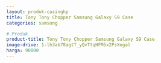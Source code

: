 ```yaml
---
layout: produk-casinghp
title: Tony Tony Chopper Samsung Galaxy S9 Case
categories: samsung

# Produk
product-title: Tony Tony Chopper Samsung Galaxy S9 Case
image-drive: 1-lh3ab78agtT_yQvTtqHFM5x2PsXegal
harga: 90000
---
```

